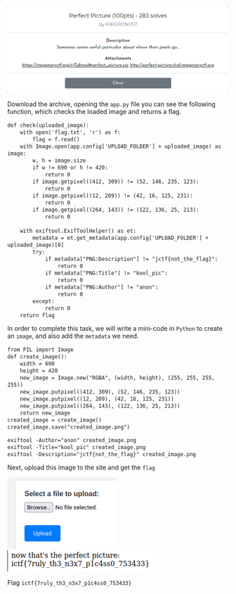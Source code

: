 ![](1.png)

Download the archive, opening the `app.py` file you can see the following function, which checks the loaded image and returns a flag.

```
def check(uploaded_image):
    with open('flag.txt', 'r') as f:
        flag = f.read()
    with Image.open(app.config['UPLOAD_FOLDER'] + uploaded_image) as image:
        w, h = image.size
        if w != 690 or h != 420:
            return 0
        if image.getpixel((412, 309)) != (52, 146, 235, 123):
            return 0
        if image.getpixel((12, 209)) != (42, 16, 125, 231):
            return 0
        if image.getpixel((264, 143)) != (122, 136, 25, 213):
            return 0

    with exiftool.ExifToolHelper() as et:
        metadata = et.get_metadata(app.config['UPLOAD_FOLDER'] + uploaded_image)[0]
        try:
            if metadata["PNG:Description"] != "jctf{not_the_flag}":
                return 0
            if metadata["PNG:Title"] != "kool_pic":
                return 0
            if metadata["PNG:Author"] != "anon":
                return 0
        except:
            return 0
    return flag
```

In order to complete this task, we will write a mini-code in `Python` to create an `image`, and also add the `metadata` we need.

```
from PIL import Image
def create_image():
    width = 690
    height = 420
    new_image = Image.new("RGBA", (width, height), (255, 255, 255, 255))
    new_image.putpixel((412, 309), (52, 146, 235, 123))
    new_image.putpixel((12, 209), (42, 16, 125, 231))
    new_image.putpixel((264, 143), (122, 136, 25, 213))
    return new_image
created_image = create_image()
created_image.save("created_image.png")
```

```
exiftool -Author="anon" created_image.png 
exiftool -Title="kool_pic" created_image.png 
exiftool -Description="jctf{not_the_flag}" created_image.png 
```

Next, upload this image to the site and get the `flag`

![](3.png)
![](2.png)

Flag `ictf{7ruly_th3_n3x7_p1c4ss0_753433}`
